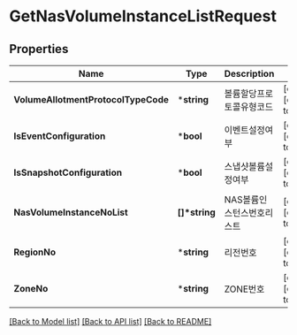 # GetNasVolumeInstanceListRequest

## Properties
Name | Type | Description | Notes
------------ | ------------- | ------------- | -------------
**VolumeAllotmentProtocolTypeCode** | ***string** | 볼륨할당프로토콜유형코드 | [optional] [default to null]
**IsEventConfiguration** | ***bool** | 이벤트설정여부 | [optional] [default to null]
**IsSnapshotConfiguration** | ***bool** | 스냅샷볼륨설정여부 | [optional] [default to null]
**NasVolumeInstanceNoList** | **[]\*string** | NAS볼륨인스턴스번호리스트 | [optional] [default to null]
**RegionNo** | ***string** | 리전번호 | [optional] [default to null]
**ZoneNo** | ***string** | ZONE번호 | [optional] [default to null]

[[Back to Model list]](../README.md#documentation-for-models) [[Back to API list]](../README.md#documentation-for-api-endpoints) [[Back to README]](../README.md)


